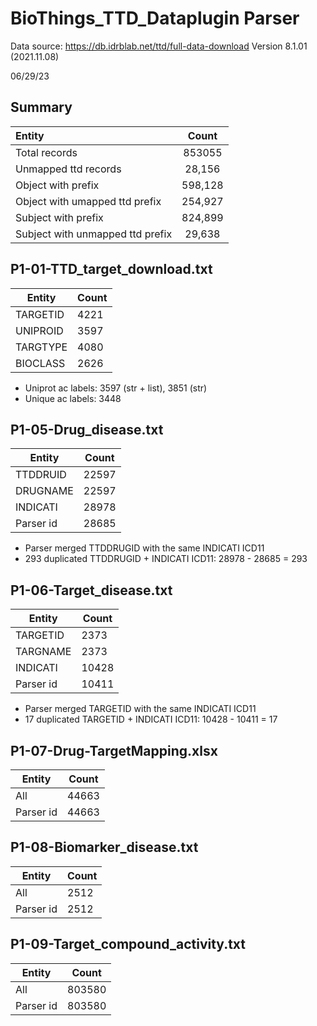 # BioThings_TTD_Dataplugin Parser
Data source: https://db.idrblab.net/ttd/full-data-download
Version 8.1.01 (2021.11.08)

06/29/23

## Summary
|Entity| Count |
|:--|:-----:|
|Total records| 853055 |
|Unmapped ttd records | 28,156 |
|Object with prefix| 598,128 |
|Object with umapped ttd prefix| 254,927 |
|Subject with prefix| 824,899 |
|Subject with unmapped ttd prefix| 29,638 |


## P1-01-TTD_target_download.txt
| Entity | Count |
| --- | --- |
| TARGETID | 4221 |
| UNIPROID  | 3597 |
| TARGTYPE | 4080 |
| BIOCLASS | 2626 |

- Uniprot ac labels: 3597 (str + list), 3851 (str)
- Unique ac labels: 3448

## P1-05-Drug_disease.txt
| Entity | Count |
| --- | --- |
| TTDDRUID | 22597 |
| DRUGNAME  | 22597 |
| INDICATI | 28978 |
| Parser id | 28685 |

- Parser merged TTDDRUGID with the same INDICATI ICD11
- 293 duplicated TTDDRUGID + INDICATI ICD11: 28978 - 28685 = 293


## P1-06-Target_disease.txt
| Entity | Count |
| --- | --- |
| TARGETID | 2373 |
| TARGNAME  | 2373 |
| INDICATI | 10428 |
| Parser id | 10411 |

- Parser merged TARGETID with the same INDICATI ICD11
- 17 duplicated TARGETID + INDICATI ICD11: 10428 - 10411 = 17


## P1-07-Drug-TargetMapping.xlsx
| Entity | Count |
| --- | --- |
| All | 44663 |
| Parser id  | 44663 |


## P1-08-Biomarker_disease.txt
| Entity | Count |
| --- | --- |
| All | 2512 |
| Parser id  | 2512 |


## P1-09-Target_compound_activity.txt
| Entity | Count |
| --- | --- |
| All | 803580 |
| Parser id  | 803580 |

